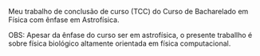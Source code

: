 Meu trabalho de conclusão de curso (TCC) do Curso de Bacharelado em Física com ênfase em Astrofísica.

OBS: Apesar da ênfase do curso ser em astrofísica, o presente traballho é sobre física biológico altamente orientada em física computacional.